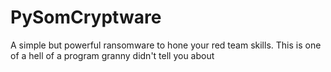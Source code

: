# PySomCryptware
A simple but powerful ransomware to hone your red team skills. This is one of a hell of a program granny didn't tell you about
